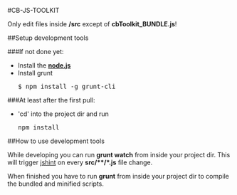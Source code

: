 #CB-JS-TOOLKIT

Only edit files inside **/src** except of **cbToolkit_BUNDLE.js**!

##Setup development tools

###If not done yet:
 - Install the **[node.js](http://nodejs.org)**
 - Install grunt
   <pre>
   $ npm install -g grunt-cli
   </pre>

###At least after the first pull:
 - 'cd' into the project dir and run
   <pre>
   npm install
   </pre>

##How to use development tools

While developing you can run **grunt watch** from inside your project dir.
This will trigger [jshint](http://www.jshint.com/) on every **src/\*\*/\*.js** file change.

When finished you have to run **grunt** from inside your project dir to compile the bundled and minified scripts.
